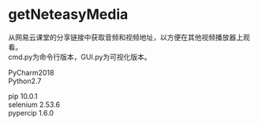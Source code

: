 # getNeteasyMedia
从网易云课堂的分享链接中获取音频和视频地址，以方便在其他视频播放器上观看。  
cmd.py为命令行版本，GUI.py为可视化版本。

PyCharm2018  
Python2.7

pip      10.0.1  
selenium 2.53.6  
pypercip 1.6.0
